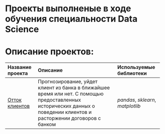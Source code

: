 # Проекты выполненые в ходе обучения специальности Data Science
# Описание проектов:
| Название проекта | Описание | Используемые библиотеки | 
| :---------------------- | :---------------------- | :---------------------- |
| [Отток клиентов](banking_classification) | Прогнозирование, уйдет клиент из банка в ближайшее время или нет. С помощью предоставленных исторических данных о поведении клиентов и расторжении договоров с банком| *pandas*, *sklearn*, *matplotlib* |
